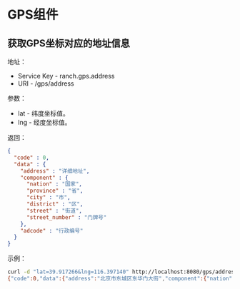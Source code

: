 # GPS组件

## 获取GPS坐标对应的地址信息

地址：
- Service Key - ranch.gps.address
- URI - /gps/address

参数：
- lat - 纬度坐标值。
- lng - 经度坐标值。

返回：
```json
{
  "code" : 0,
  "data" : {
    "address" : "详细地址",
    "component" : {
      "nation" : "国家",
      "province" : "省",
      "city" : "市",
      "district" : "区",
      "street" : "街道",
      "street_number" : "门牌号"
    },
    "adcode" : "行政编号"
  }
}
```

示例：
```bash
curl -d "lat=39.917266&lng=116.397140" http://localhost:8080/gps/address
{"code":0,"data":{"address":"北京市东城区东华门大街","component":{"nation":"中国","province":"北京市","city":"北京市","district":"东城区","street":"东华门大街","street_number":""},"adcode":"110101"}}
```
